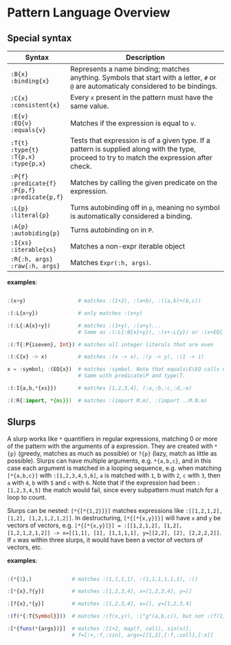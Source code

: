 Pattern Language Overview
==========

Special syntax
--------------
| Syntax                     | Description                                               |
|----------------------------|-----------------------------------------------------------|
| `:B{x}` <br> `:binding{x}`    | Represents a name binding; matches anything. Symbols that start with a letter, `#` or `@` are automaticaly considered to be bindings.|
| `:C{x}` <br> `:consistent{x}` | Every `x` present in the pattern must have the same value. |
| `:E{v}` <br> `:EQ{v}` <br> `:equals{v}` | Matches if the expression is equal to `v`.|
| `:T{t}` <br> `:type{t}` <br> `:T{p,x}` <br> `:type{p,x}` | Tests that expression is of a given type. If a pattern is supplied along with the type, proceed to try to match the expression after check.
| `:P{f}` <br> `:predicate{f}` <br> `:P{p,f}` <br> `:predicate{p,f}` | Matches by calling the given predicate on the expression.|
| `:L{p}` <br> `:literal{p}`     | Turns autobinding off in `p`, meaning no symbol is automatically considered a binding. |
| `:A{p}` <br> `:autobiding{p}`  | Turns autobinding on in `P`. |
| `:I{xs}` <br> `:iterable{xs}`  | Matches a non-expr iterable object |
| `:R{:h, args}` <br> `:raw{:h, args}` | Matches `Expr(:h, args)`. |

**examples**:
```julia

:(x+y)                 # matches :(1+2), :(a+b), :((a,b)+(b,c))

:(:L{x+y})             # only matches :(x+y)

:(:L{:A{x}+y})         # matches :(1+y), :(a+y)...
                       # Same as :(:L{:B{x}+y}), :(x+:L{y}) or :(x+EQ{:y})

:(:T{:P{iseven}, Int}) # matches all integer literals that are even

:(:C{x} -> x)          # matches :(x -> x), :(y -> y), :(1 -> 1)

x = :symbol; :(EQ{x})  # matches :symbol. Note that equals\E\EQ calls eval on its argument.
                       # Same with predicate\P and type\T.

:(:I{a,b,*{xs}})       # matches [1,2,3,4], (:a,:b,:c,:d,:e)

:(:R{:import, *{ms}})  # matches :(import M.m), :(import ..M.N.m)

```

Slurps
-------

A slurp works like `*` quantifiers in regular expressions, matching 0 or more of the pattern with the arguments of a expression. They are created with `*{p}` (greedy, matches as much as possible) or `?{p}` (lazy, match as little as possible). Slurps can have multiple arguments, e.g. `*{a,b,c}`, and in this case each argument is matched in a looping sequence, e.g. when matching `[*{a,b,c}]` with       `:[1,2,3,4,5,6]`, `a` is matched with `1`, b with `2`, `c` with `3`, then `a` with `4`, `b` with `5` and `c` with `6`. Note that if the expression had been `:[1,2,3,4,5]` the match would fail, since every subpattern must match for a loop to count.  

Slurps can be nested: `[*{[*{1,2}]}]` matches expressions like `:[[1,2,1,2], [1,2], [1,2,1,2,1,2]]`. In destructuring, `[*{[*{x,y}]}]` will have `x` and `y` be vectors of vectors, e.g. `[*{[*{x,y}]}] = :[[1,2,1,2], [1,2], [1,2,1,2,1,2]] -> x=[[1,1], [1], [1,1,1,1], y=[[2,2], [2], [2,2,2,2]]`. If `x` was within three slurps, it would have been a vector of vectors of vectors, etc.

**examples**:
```julia

:(*{1},)             # matches :(1,1,1,1), :(1,1,1,1,1,1), :()

:[*{x},?{y}]         # matches :[1,2,3,4], x=[1,2,3,4], y=[]

:[?{x},*{y}]         # matches :[1,2,3,4], x=[], y=[1,2,3,4]

:(f(*{:T{Symbol}}))  # matches :(f(x,y)), :("g"(a,b,c)), but not :(f(1,2)) or :(g(a,b,3))

:[*{funs(*{args})}]  # matches :[1+2, map(f, coll), sin(x)],
                     # f=[:+,:f,:sin], args=[[1,2],[:f,:coll],[:x]]


```

